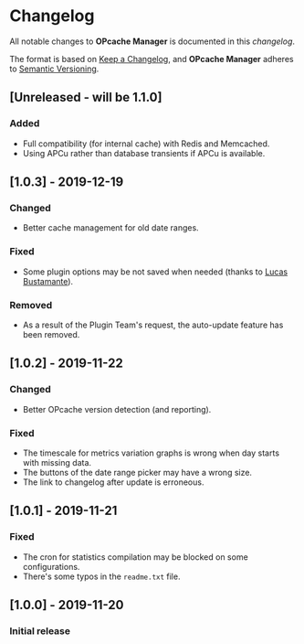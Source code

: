 # Changelog
All notable changes to **OPcache Manager** is documented in this *changelog*.

The format is based on [Keep a Changelog](https://keepachangelog.com/en/1.0.0/), and **OPcache Manager** adheres to [Semantic Versioning](https://semver.org/spec/v2.0.0.html).

## [Unreleased - will be 1.1.0]
### Added
- Full compatibility (for internal cache) with Redis and Memcached.
- Using APCu rather than database transients if APCu is available.

## [1.0.3] - 2019-12-19
### Changed
- Better cache management for old date ranges.
### Fixed
- Some plugin options may be not saved when needed (thanks to [Lucas Bustamante](https://github.com/Luc45)).
### Removed
- As a result of the Plugin Team's request, the auto-update feature has been removed.

## [1.0.2] - 2019-11-22
### Changed
- Better OPcache version detection (and reporting).
### Fixed
- The timescale for metrics variation graphs is wrong when day starts with missing data.
- The buttons of the date range picker may have a wrong size.
- The link to changelog after update is erroneous.

## [1.0.1] - 2019-11-21
### Fixed
- The cron for statistics compilation may be blocked on some configurations.
- There's some typos in the `readme.txt` file.

## [1.0.0] - 2019-11-20
### Initial release